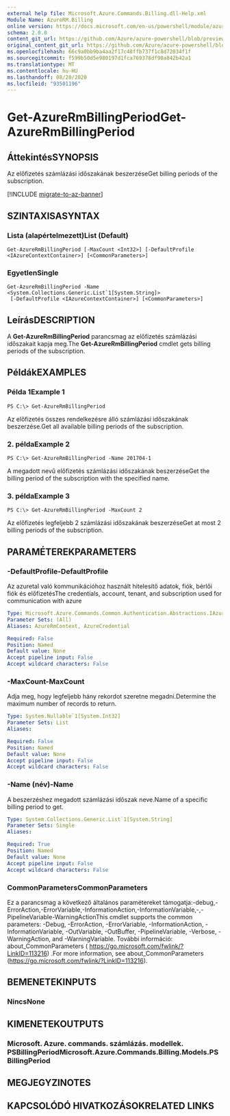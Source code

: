 ```yaml
---
external help file: Microsoft.Azure.Commands.Billing.dll-Help.xml
Module Name: AzureRM.Billing
online version: https://docs.microsoft.com/en-us/powershell/module/azurerm.billing/get-azurermbillingperiod
schema: 2.0.0
content_git_url: https://github.com/Azure/azure-powershell/blob/preview/src/ResourceManager/Billing/Commands.Billing/help/Get-AzureRmBillingPeriod.md
original_content_git_url: https://github.com/Azure/azure-powershell/blob/preview/src/ResourceManager/Billing/Commands.Billing/help/Get-AzureRmBillingPeriod.md
ms.openlocfilehash: 66c9a0bb9ba4aa2f17c48ffb737f1c8d72034f1f
ms.sourcegitcommit: f599b50d5e980197d1fca769378df90a842b42a1
ms.translationtype: MT
ms.contentlocale: hu-HU
ms.lasthandoff: 08/20/2020
ms.locfileid: "93501196"
---
```

# <span data-ttu-id="13b8e-101">Get-AzureRmBillingPeriod</span><span class="sxs-lookup"><span data-stu-id="13b8e-101">Get-AzureRmBillingPeriod</span></span>

## <span data-ttu-id="13b8e-102">Áttekintés</span><span class="sxs-lookup"><span data-stu-id="13b8e-102">SYNOPSIS</span></span>
<span data-ttu-id="13b8e-103">Az előfizetés számlázási időszakának beszerzése</span><span class="sxs-lookup"><span data-stu-id="13b8e-103">Get billing periods of the subscription.</span></span>

[!INCLUDE [migrate-to-az-banner](../../includes/migrate-to-az-banner.md)]

## <span data-ttu-id="13b8e-104">SZINTAXISA</span><span class="sxs-lookup"><span data-stu-id="13b8e-104">SYNTAX</span></span>

### <span data-ttu-id="13b8e-105">Lista (alapértelmezett)</span><span class="sxs-lookup"><span data-stu-id="13b8e-105">List (Default)</span></span>
```
Get-AzureRmBillingPeriod [-MaxCount <Int32>] [-DefaultProfile <IAzureContextContainer>] [<CommonParameters>]
```

### <span data-ttu-id="13b8e-106">Egyetlen</span><span class="sxs-lookup"><span data-stu-id="13b8e-106">Single</span></span>
```
Get-AzureRmBillingPeriod -Name <System.Collections.Generic.List`1[System.String]>
 [-DefaultProfile <IAzureContextContainer>] [<CommonParameters>]
```

## <span data-ttu-id="13b8e-107">Leírás</span><span class="sxs-lookup"><span data-stu-id="13b8e-107">DESCRIPTION</span></span>
<span data-ttu-id="13b8e-108">A **Get-AzureRmBillingPeriod** parancsmag az előfizetés számlázási időszakait kapja meg.</span><span class="sxs-lookup"><span data-stu-id="13b8e-108">The **Get-AzureRmBillingPeriod** cmdlet gets billing periods of the subscription.</span></span>

## <span data-ttu-id="13b8e-109">Példák</span><span class="sxs-lookup"><span data-stu-id="13b8e-109">EXAMPLES</span></span>

### <span data-ttu-id="13b8e-110">Példa 1</span><span class="sxs-lookup"><span data-stu-id="13b8e-110">Example 1</span></span>
```
PS C:\> Get-AzureRmBillingPeriod
```

<span data-ttu-id="13b8e-111">Az előfizetés összes rendelkezésre álló számlázási időszakának beszerzése.</span><span class="sxs-lookup"><span data-stu-id="13b8e-111">Get all available billing periods of the subscription.</span></span>

### <span data-ttu-id="13b8e-112">2. példa</span><span class="sxs-lookup"><span data-stu-id="13b8e-112">Example 2</span></span>
```
PS C:\> Get-AzureRmBillingPeriod -Name 201704-1
```

<span data-ttu-id="13b8e-113">A megadott nevű előfizetés számlázási időszakának beszerzése</span><span class="sxs-lookup"><span data-stu-id="13b8e-113">Get the billing period of the subscription with the specified name.</span></span>

### <span data-ttu-id="13b8e-114">3. példa</span><span class="sxs-lookup"><span data-stu-id="13b8e-114">Example 3</span></span>
```
PS C:\> Get-AzureRmBillingPeriod -MaxCount 2
```

<span data-ttu-id="13b8e-115">Az előfizetés legfeljebb 2 számlázási időszakának beszerzése</span><span class="sxs-lookup"><span data-stu-id="13b8e-115">Get at most 2 billing periods of the subscription.</span></span>

## <span data-ttu-id="13b8e-116">PARAMÉTEREK</span><span class="sxs-lookup"><span data-stu-id="13b8e-116">PARAMETERS</span></span>

### <span data-ttu-id="13b8e-117">-DefaultProfile</span><span class="sxs-lookup"><span data-stu-id="13b8e-117">-DefaultProfile</span></span>
<span data-ttu-id="13b8e-118">Az azuretal való kommunikációhoz használt hitelesítő adatok, fiók, bérlői fiók és előfizetés</span><span class="sxs-lookup"><span data-stu-id="13b8e-118">The credentials, account, tenant, and subscription used for communication with azure</span></span>

```yaml
Type: Microsoft.Azure.Commands.Common.Authentication.Abstractions.IAzureContextContainer
Parameter Sets: (All)
Aliases: AzureRmContext, AzureCredential

Required: False
Position: Named
Default value: None
Accept pipeline input: False
Accept wildcard characters: False
```

### <span data-ttu-id="13b8e-119">-MaxCount</span><span class="sxs-lookup"><span data-stu-id="13b8e-119">-MaxCount</span></span>
<span data-ttu-id="13b8e-120">Adja meg, hogy legfeljebb hány rekordot szeretne megadni.</span><span class="sxs-lookup"><span data-stu-id="13b8e-120">Determine the maximum number of records to return.</span></span>

```yaml
Type: System.Nullable`1[System.Int32]
Parameter Sets: List
Aliases:

Required: False
Position: Named
Default value: None
Accept pipeline input: False
Accept wildcard characters: False
```

### <span data-ttu-id="13b8e-121">-Name (név)</span><span class="sxs-lookup"><span data-stu-id="13b8e-121">-Name</span></span>
<span data-ttu-id="13b8e-122">A beszerzéshez megadott számlázási időszak neve.</span><span class="sxs-lookup"><span data-stu-id="13b8e-122">Name of a specific billing period to get.</span></span>

```yaml
Type: System.Collections.Generic.List`1[System.String]
Parameter Sets: Single
Aliases:

Required: True
Position: Named
Default value: None
Accept pipeline input: False
Accept wildcard characters: False
```

### <span data-ttu-id="13b8e-123">CommonParameters</span><span class="sxs-lookup"><span data-stu-id="13b8e-123">CommonParameters</span></span>
<span data-ttu-id="13b8e-124">Ez a parancsmag a következő általános paramétereket támogatja:-debug,-ErrorAction,-ErrorVariable,-InformationAction,-InformationVariable,-,-PipelineVariable-WarningAction</span><span class="sxs-lookup"><span data-stu-id="13b8e-124">This cmdlet supports the common parameters: -Debug, -ErrorAction, -ErrorVariable, -InformationAction, -InformationVariable, -OutVariable, -OutBuffer, -PipelineVariable, -Verbose, -WarningAction, and -WarningVariable.</span></span> <span data-ttu-id="13b8e-125">További információ: about_CommonParameters ( https://go.microsoft.com/fwlink/?LinkID=113216) .</span><span class="sxs-lookup"><span data-stu-id="13b8e-125">For more information, see about_CommonParameters (https://go.microsoft.com/fwlink/?LinkID=113216).</span></span>

## <span data-ttu-id="13b8e-126">BEMENETEK</span><span class="sxs-lookup"><span data-stu-id="13b8e-126">INPUTS</span></span>

### <span data-ttu-id="13b8e-127">Nincs</span><span class="sxs-lookup"><span data-stu-id="13b8e-127">None</span></span>

## <span data-ttu-id="13b8e-128">KIMENETEK</span><span class="sxs-lookup"><span data-stu-id="13b8e-128">OUTPUTS</span></span>

### <span data-ttu-id="13b8e-129">Microsoft. Azure. commands. számlázás. modellek. PSBillingPeriod</span><span class="sxs-lookup"><span data-stu-id="13b8e-129">Microsoft.Azure.Commands.Billing.Models.PSBillingPeriod</span></span>

## <span data-ttu-id="13b8e-130">MEGJEGYZI</span><span class="sxs-lookup"><span data-stu-id="13b8e-130">NOTES</span></span>

## <span data-ttu-id="13b8e-131">KAPCSOLÓDÓ HIVATKOZÁSOK</span><span class="sxs-lookup"><span data-stu-id="13b8e-131">RELATED LINKS</span></span>
